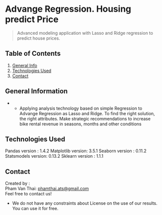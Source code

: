 # Advange Regression. Housing predict Price
> Advanced modeling application with Lasso and Ridge regression to predict house prices.


## Table of Contents
1. [General Info](#general-information)
2. [Technologies Used](#technologies-used)
3. [Contact](#contact)

<!-- You can include any other section that is pertinent to your problem -->

## General Information
- - Applying analysis technology based on simple Regression to Advange Regression as Lasso and Ridge. To find the right solution, the right attributes. Make strategic recommendations to increase bike rental revenue in seasons, months and other conditions

## Technologies Used
Pandas version :		 1.4.2
Matplotlib version:		 3.5.1
Seaborn version :		 0.11.2
Statsmodels version:		 0.13.2
Sklearn version :		 1.1.1
## Contact

Created by : </br>Pham Van Thai: phamthai.ats@gmail.com</br>Feel free to contact us!
- We do not have any constraints about License on the use of our results. You can use it for free.